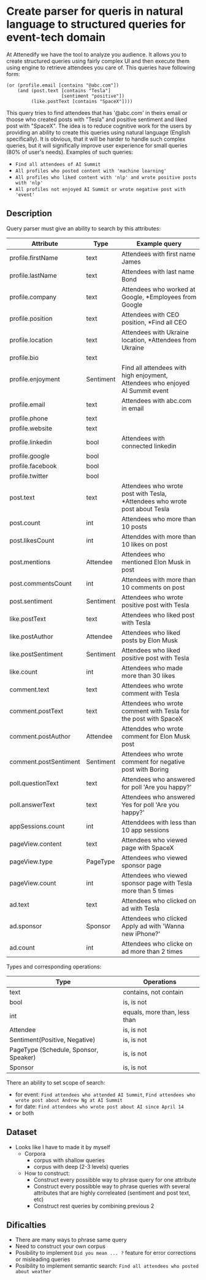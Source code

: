 # Create parser for queris in natural language to structured queries for event-tech domain
At Attenedify we have the tool to analyze you audience. It allows you to create structured queries using fairly complex UI and then execute them
using engine to retrieve attendees you care of. This queries have following form:

    (or (profile.email [contains "@abc.com"])
        (and (post.text [contains "Tesla"]
                        [sentiment "positive"])
             (like.postText [contains "SpaceX"])))
      

This query tries to find attendees that has '@abc.com' in theirs email or thoose who created posts with "Tesla" and positive sentiment and liked post with "SpaceX".
The idea is to reduce cognitive work for the users by providing an ability to create this queries using natural language (English specifically). It is obvious, that
it will be harder to handle such complex queries, but it will significally improve user experience for small queries (80% of user's needs).
Examples of such queries:

* `Find all attendees of AI Summit`
* `All profiles who posted content with 'machine learning'`
* `All profiles who liked content with 'nlp' and wrote positive posts with 'nlp'`
* `All profiles not enjoyed AI Summit or wrote negative post with 'event'`

## Description
Query parser must give an ability to search by this attributes:

| Attribute             | Type      | Example query                                                                 |
|-----------------------|-----------|-------------------------------------------------------------------------------|
| profile.firstName     | text      | Attendees with first name James                                               |
| profile.lastName      | text      | Attendees with last name Bond                                                 |
| profile.company       | text      | Attendees who worked at Google, *Employees from Google                        |
| profile.position      | text      | Attendees with CEO position, *Find all CEO                                    |
| profile.location      | text      | Attendees with Ukraine location, *Attendees from Ukraine                      |
| profile.bio           | text      |                                                                               |
| profile.enjoyment     | Sentiment | Find all attendees with high enjoyment, Attendees who enjoyed AI Summit event |
| profile.email         | text      | Attendees with abc.com in email                                               |
| profile.phone         | text      |                                                                               |
| profile.website       | text      |                                                                               |
| profile.linkedin      | bool      | Attendees with connected linkedin                                             |
| profile.google        | bool      |                                                                               |
| profile.facebook      | bool      |                                                                               |
| profile.twitter       | bool      |                                                                               |
| post.text             | text      | Attendees who wrote post with Tesla, *Attendees who wrote post about Tesla    |
| post.count            | int       | Attendees who more than 10 posts                                              |
| post.likesCount       | int       | Attenddes with more than 10 likes on post                                     |
| post.mentions         | Attendee  | Attendees who mentioned Elon Musk in post                                     |
| post.commentsCount    | int       | Attendees with more than 10 comments on post                                  |
| post.sentiment        | Sentiment | Attendees who wrote positive post with Tesla                                  |
| like.postText         | text      | Attendees who liked post with Tesla                                           |
| like.postAuthor       | Attendee  | Attendees who liked posts by Elon Musk                                        |
| like.postSentiment    | Sentiment | Attendees who liked positive post with Tesla                                  |
| like.count            | int       | Attendees who made more than 30 likes                                         |
| comment.text          | text      | Attendees who wrote comment with Tesla                                        |
| comment.postText      | text      | Attendees who wrote comment with Tesla for the post with SpaceX               |
| comment.postAuthor    | Attendee  | Attenddes who wrote comment for Elon Musk post                                |
| comment.postSentiment | Sentiment | Attendees who wrote comment for negative post with Boring                     |
| poll.questionText     | text      | Attendees who answered for poll 'Are you happy?'                              |
| poll.answerText       | text      | Attendees who answered Yes for poll 'Are you happy?'                          |
| appSessions.count     | int       | Attenddees with less than 10 app sessions                                     |
| pageView.content      | text      | Attendees who viewed page with SpaceX                                         |
| pageView.type         | PageType  | Attendees who viewed sponsor page                                             |
| pageView.count        | int       | Attendees who viewed sponsor page with Tesla more than 5 times                |
| ad.text               | text      | Attendees who clicked on ad with Tesla                                        |
| ad.sponsor            | Sponsor   | Attendees who clicked Apply ad with 'Wanna new iPhone?'                       |
| ad.count              | int       | Attendees who clicke on ad more than 2 times                                  |

Types and corresponding operations:

| Type                                  | Operations                   |
|---------------------------------------|------------------------------|
| text                                  | contains, not contain        |
| bool                                  | is, is not                   |
| int                                   | equals, more than, less than |
| Attendee                              | is, is not                   |
| Sentiment(Positive, Negative)         | is, is not                   |
| PageType (Schedule, Sponsor, Speaker) | is, is not                   |
| Sponsor                               | is, is not                   |

There an ability to set scope of search:

* for event: `Find attendees who attended AI Summit`, `Find attendees who wrote post about Andrew Ng at AI Summit`
* for date: `Find attendees who wrote post about AI since April 14`
* or both 
 
## Dataset
* Looks like I have to made it by myself
  * Corpora
    * corpus with shallow queries
    * corpus with deep (2-3 levels) queries
  * How to construct:
    * Construct every possibble way to phrase query for one attribute 
    * Construct every possibble way to phrase queries with several attributes that are highly correleated (sentiment and post text, etc)
    * Construct rest queries by combining previous 2

## Dificalties 
* There are many ways to phrase same query
* Need to construct your own corpus
* Posibility to implement `Did you mean ... ?` feature for error corrections or misleading queries
* Posibility to implement semantic search: `Find all attendees who posted about weather`
